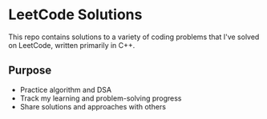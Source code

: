 # LeetCode Solutions

This repo contains solutions to a variety of coding problems that I've solved on LeetCode, written primarily in C++.

##  Purpose

- Practice algorithm and DSA
- Track my learning and problem-solving progress
- Share solutions and approaches with others

